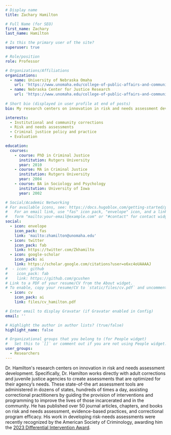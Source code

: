 ```yaml
---
# Display name
title: Zachary Hamilton

# Full Name (for SEO)
first_name: Zachary
last_name: Hamilton

# Is this the primary user of the site?
superuser: true

# Role/position
role: Professor

# Organizations/Affiliations
organizations:
  - name: University of Nebraska Omaha
    url: 'https://www.unomaha.edu/college-of-public-affairs-and-community-service/criminology-and-criminal-justice/about-us/zach-hamilton.php'
  - name: Nebraska Center for Justice Research
    url: 'https://www.unomaha.edu/college-of-public-affairs-and-community-service/nebraska-center-for-justice-research/index.php'
    
# Short bio (displayed in user profile at end of posts)
bio: My research centers on innovation in risk and needs assessment development.

interests:
  - Institutional and community corrections
  - Risk and needs assessments
  - Criminal justice policy and practice
  - Evaluation

education:
  courses:
    - course: PhD in Criminal Justice
      institution: Rutgers University
      year: 2010
    - course: MA in Criminal Justice
      institution: Rutgers University
      year: 2004
    - course: BA in Sociology and Psychology
      institution: University of Iowa
      year: 2002

# Social/Academic Networking
# For available icons, see: https://docs.hugoblox.com/getting-started/page-builder/#icons
#   For an email link, use "fas" icon pack, "envelope" icon, and a link in the
#   form "mailto:your-email@example.com" or "#contact" for contact widget.
social:
  - icon: envelope
    icon_pack: fas
    link: 'mailto:zhamilton@unomaha.edu'
  - icon: twitter
    icon_pack: fab
    link: https://twitter.com/Zkhamilto
  - icon: google-scholar
    icon_pack: ai
    link: https://scholar.google.com/citations?user=o6xc4oUAAAAJ
#  - icon: github
#    icon_pack: fab
#    link: https://github.com/gcushen
# Link to a PDF of your resume/CV from the About widget.
# To enable, copy your resume/CV to `static/files/cv.pdf` and uncomment the lines below.
  - icon: cv
    icon_pack: ai
    link: files/cv_hamilton.pdf

# Enter email to display Gravatar (if Gravatar enabled in Config)
email: ''

# Highlight the author in author lists? (true/false)
highlight_name: false

# Organizational groups that you belong to (for People widget)
#   Set this to `[]` or comment out if you are not using People widget.
user_groups:
  - Researchers
---
```


Dr. Hamilton's research centers on innovation in risk and needs assessment development. Specifically, Dr. Hamilton works directly with adult corrections and juvenile justice agencies to create assessments that are optimized for their agency’s needs. These state-of-the art assessment tools are administered in dozens of states, hundreds of times a day, assisting correctional practitioners by guiding the provision of interventions and programming to improve the lives of those incarcerated and in the community. He has published over 50 journal articles, chapters, and books on risk and needs assessment, evidence-based practices, and correctional program efficacy. His work in developing risk-needs assessments were recently recognized by the American Society of Criminology, awarding him the [2023 Differential Intervention Award](https://ascdcs.org/awards/marguerite-q-warren-and-ted-b-palmer-differential-intervention-award/).
